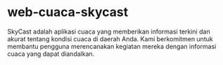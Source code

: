 # web-cuaca-skycast
SkyCast adalah aplikasi cuaca yang memberikan informasi terkini dan akurat tentang kondisi cuaca di daerah Anda. Kami berkomitmen untuk membantu pengguna merencanakan kegiatan mereka dengan informasi cuaca yang dapat diandalkan.
